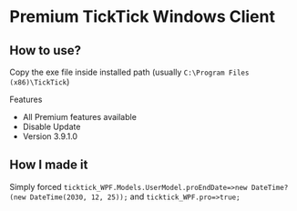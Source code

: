 # Premium TickTick Windows Client

## How to use? 

Copy the exe file inside installed path (usually `C:\Program Files (x86)\TickTick`)

Features
+ All Premium features available
+ Disable Update
+ Version 3.9.1.0

## How I made it

Simply forced `ticktick_WPF.Models.UserModel.proEndDate=>new DateTime?(new DateTime(2030, 12, 25));` and `ticktick_WPF.pro=>true;`
